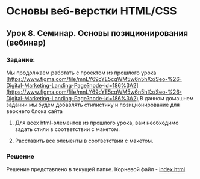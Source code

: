 # Основы веб-верстки HTML/CSS
## Урок 8. Семинар. Основы позиционирования (вебинар)

### Задание:

Мы продолжаем работать с проектом из прошлого урока [https://www.figma.com/file/mnLY69cYE5cqWM5w6n5hXx/Seo-%26-Digital-Marketing-Landing-Page?node-id=186%3A2](https://www.figma.com/file/mnLY69cYE5cqWM5w6n5hXx/Seo-%26-Digital-Marketing-Landing-Page?node-id=186%3A2)
В данном домашнем задании мы будем добавлять стилистику и позиционирование для верхнего блока сайта

1. Для всех html-элементов из прошлого урока, вам необходимо задать стили в соответствии с макетом.

2. Расставить все элементы в соответствии с макетом.

### Решение

Решение представлено в текущей папке. Корневой файл - [index.html](index.html)
